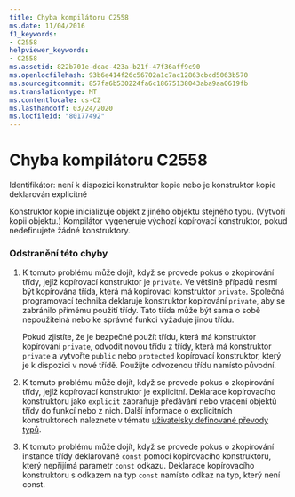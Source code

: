 ```yaml
---
title: Chyba kompilátoru C2558
ms.date: 11/04/2016
f1_keywords:
- C2558
helpviewer_keywords:
- C2558
ms.assetid: 822b701e-dcae-423a-b21f-47f36aff9c90
ms.openlocfilehash: 93b6e414f26c56702a1c7ac12863cbcd5063b570
ms.sourcegitcommit: 857fa6b530224fa6c18675138043aba9aa0619fb
ms.translationtype: MT
ms.contentlocale: cs-CZ
ms.lasthandoff: 03/24/2020
ms.locfileid: "80177492"
---
```

# <a name="compiler-error-c2558"></a>Chyba kompilátoru C2558

Identifikátor: není k dispozici konstruktor kopie nebo je konstruktor kopie deklarován explicitně

Konstruktor kopie inicializuje objekt z jiného objektu stejného typu. (Vytvoří kopii objektu.) Kompilátor vygeneruje výchozí kopírovací konstruktor, pokud nedefinujete žádné konstruktory.

### <a name="to-fix-this-error"></a>Odstranění této chyby

1. K tomuto problému může dojít, když se provede pokus o zkopírování třídy, jejíž kopírovací konstruktor je `private`. Ve většině případů nesmí být kopírována třída, která má kopírovací konstruktor `private`. Společná programovací technika deklaruje konstruktor kopírování `private`, aby se zabránilo přímému použití třídy. Tato třída může být sama o sobě nepoužitelná nebo ke správné funkci vyžaduje jinou třídu.

   Pokud zjistíte, že je bezpečné použít třídu, která má konstruktor kopírování `private`, odvodit novou třídu z třídy, která má konstruktor `private` a vytvořte `public` nebo `protected` kopírovací konstruktor, který je k dispozici v nové třídě. Použijte odvozenou třídu namísto původní.

1. K tomuto problému může dojít, když se provede pokus o zkopírování třídy, jejíž kopírovací konstruktor je explicitní. Deklarace kopírovacího konstruktoru jako `explicit` zabraňuje předávání nebo vracení objektů třídy do funkcí nebo z nich. Další informace o explicitních konstruktorech naleznete v tématu [uživatelsky definované převody typů](../../cpp/user-defined-type-conversions-cpp.md).

1. K tomuto problému může dojít, když se provede pokus o zkopírování instance třídy deklarované `const` pomocí kopírovacího konstruktoru, který nepřijímá parametr `const` odkazu. Deklarace kopírovacího konstruktoru s odkazem na typ `const` namísto odkaz na typ, který není const.

